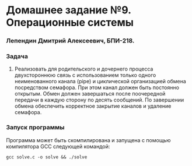 # Домашнее задание №9. Операционные системы
### Лепендин Дмитрий Алексеевич, БПИ-218.


### Задача

1. Реализовать для родительского и дочернего процесса двухстороннюю связь с использованием только одного неименованного канала (pipe) и циклической организацией обмена посредством семафора. При этом канал должен быть постоянно открытым. Обмен должен завершаться после поочередной передачи в каждую сторону по десять сообщений. По завершении обмена обеспечить корректное закрытие каналов и удаление семафора.

### Запуск программы

Программа может быть скомпилирована и запущена с помощью компилятора GCC следующей командой:
```
gcc solve.c -o solve && ./solve
```
